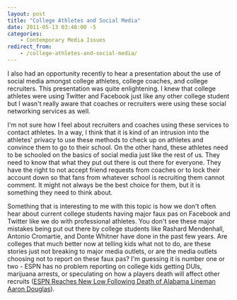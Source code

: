 ```yaml
---
layout: post
title: "College Athletes and Social Media"
date: 2011-05-13 03:48:00 -5
categories:
    - Contemporary Media Issues
redirect_from:
    - /college-athletes-and-social-media/
---
```


I also had an opportunity recently to hear a presentation about the use of social media amongst college athletes, college coaches, and college recruiters. This presentation was quite enlightening. I knew that college athletes were using Twitter and Facebook just like any other college student but I wasn't really aware that coaches or recruiters were using these social networking services as well.

I'm not sure how I feel about recruiters and coaches using these services to contact athletes. In a way, I think that it is kind of an intrusion into the athletes' privacy to use these methods to check up on athletes and convince them to go to their school. On the other hand, these athletes need to be schooled on the basics of social media just like the rest of us. They need to know that what they put out there is out there for everyone. They have the right to not accept friend requests from coaches or to lock their account down so that fans from whatever school is recruiting them cannot comment. It might not always be the best choice for them, but it is something they need to think about.

<!--more-->

Something that is interesting to me with this topic is how we don't often hear about current college students having major faux pas on Facebook and Twitter like we do with professional athletes. You don't see these major mistakes being put out there by college students like Rashard Mendenhall, Antonio Cromartie, and Donte Whitner have done in the past few years. Are colleges that much better now at telling kids what not to do, are these stories just not breaking to major media outlets, or are the media outlets choosing not to report on these faux pas? I'm guessing it is number one or two - ESPN has no problem reporting on college kids getting DUIs, marijuana arrests, or speculating on how a players death will affect other recruits ([ESPN Reaches New Low Following Death of Alabama Lineman Aaron Douglas](http://thebiglead.com/index.php/2011/05/12/alabama-lineman-aaron-douglas-found-dead-in-florida/)).
